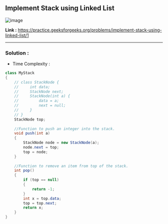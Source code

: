 ## Implement Stack using Linked List 

![image](https://user-images.githubusercontent.com/23376002/198820502-cd174275-3ac2-4431-8455-c9392277ce50.png)


**Link :** https://practice.geeksforgeeks.org/problems/implement-stack-using-linked-list/1

--------------------------------------------------------------------------------------------------------------------------------------------------------


### Solution :

- Time Complexity :


```java
class MyStack 
{
    // class StackNode {
    //     int data;
    //     StackNode next;
    //     StackNode(int a) {
    //         data = a;
    //         next = null;
    //     }
    // }   
    StackNode top;
    
    //Function to push an integer into the stack.
    void push(int a) 
    {
        StackNode node = new StackNode(a);
        node.next = top;
        top = node;
    }
    
    //Function to remove an item from top of the stack.
    int pop() 
    {
        if (top == null)
        {
            return -1;
        }
        int x = top.data;
        top = top.next;
        return x;
    }
}

```

